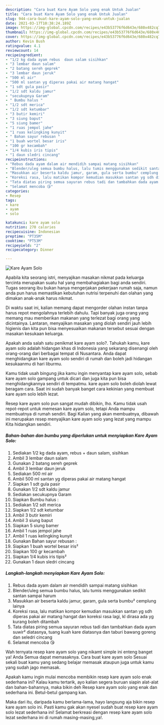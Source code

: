 ```yaml
---
description: "Cara buat Kare Ayam Solo yang enak Untuk Jualan"
title: "Cara buat Kare Ayam Solo yang enak Untuk Jualan"
slug: 944-cara-buat-kare-ayam-solo-yang-enak-untuk-jualan
date: 2021-03-17T10:38:24.189Z
image: https://img-global.cpcdn.com/recipes/e43b53776f6d643e/680x482cq70/kare-ayam-solo-foto-resep-utama.jpg
thumbnail: https://img-global.cpcdn.com/recipes/e43b53776f6d643e/680x482cq70/kare-ayam-solo-foto-resep-utama.jpg
cover: https://img-global.cpcdn.com/recipes/e43b53776f6d643e/680x482cq70/kare-ayam-solo-foto-resep-utama.jpg
author: Kevin Bush
ratingvalue: 4.1
reviewcount: 14
recipeingredient:
- "1/2 kg dada ayam rebus  daun salam sisihkan"
- "3 lembar daun salam"
- "2 batang sereh geprek"
- "3 lembar daun jeruk"
- "500 ml air"
- "500 ml santan yg diperas pakai air matang hangat"
- "1 sdt gula pasir"
- "1/2 sdt kaldu jamur"
- "secukupnya Garam"
- " Bumbu halus "
- "1/2 sdt merica"
- "1/2 sdt ketumbar"
- "3 butir kemiri"
- "3 siung baput"
- "5 siung bamer"
- "1 ruas jempol jahe"
- "1 ruas kelingking kunyit"
- " Bahan sayur rebusan "
- "1 buah wortel besar iris"
- "100 gr kecambah"
- "1/4 kubis iris tipis"
- "1 daun sledri cincang"
recipeinstructions:
- "Rebus dada ayam dalam air mendidih sampai matang sisihkan"
- "Blender/uleg semua bumbu halus, lalu tumis menggunakan sedikit santan sampai harum"
- "Masukkan air beserta kaldu jamur, garam, gula serta bumbu² cemplung lainya"
- "Koreksi rasa, lalu matikan kompor kemudian masukkan santan yg sdh diperas pakai air matang hangat dan koreksi rasa lagi, kl dirasa ada yg kurang boleh ditambah"
- "Tata diatas piring semua sayuran rebus tadi dan tambahkan dada ayam suwir² diatasnya, tuang kuah kare diatasnya dan taburi bawang goreng dan seledri cincang"
- "Selamat mencoba 😘"
categories:
- Resep
tags:
- kare
- ayam
- solo

katakunci: kare ayam solo 
nutrition: 270 calories
recipecuisine: Indonesian
preptime: "PT35M"
cooktime: "PT53M"
recipeyield: "2"
recipecategory: Dinner

---
```



![Kare Ayam Solo](https://img-global.cpcdn.com/recipes/e43b53776f6d643e/680x482cq70/kare-ayam-solo-foto-resep-utama.jpg)

Apabila kita seorang istri, menyajikan masakan nikmat pada keluarga tercinta merupakan suatu hal yang membahagiakan bagi anda sendiri. Tugas seorang ibu bukan hanya mengerjakan pekerjaan rumah saja, namun anda pun harus memastikan kebutuhan nutrisi terpenuhi dan olahan yang dimakan anak-anak harus nikmat.

Di waktu  saat ini, kalian memang dapat mengorder olahan instan tanpa harus repot mengolahnya terlebih dahulu. Tapi banyak juga orang yang memang mau memberikan makanan yang terlezat bagi orang yang dicintainya. Lantaran, menyajikan masakan yang diolah sendiri jauh lebih higienis dan kita pun bisa menyesuaikan makanan tersebut sesuai dengan masakan kesukaan keluarga. 



Apakah anda salah satu penikmat kare ayam solo?. Tahukah kamu, kare ayam solo adalah hidangan khas di Indonesia yang sekarang disenangi oleh orang-orang dari berbagai tempat di Nusantara. Anda dapat menghidangkan kare ayam solo sendiri di rumah dan boleh jadi hidangan kesukaanmu di hari liburmu.

Kamu tidak usah bingung jika kamu ingin menyantap kare ayam solo, sebab kare ayam solo gampang untuk dicari dan juga kita pun bisa menghidangkannya sendiri di tempatmu. kare ayam solo boleh diolah lewat beragam cara. Saat ini sudah banyak banget cara kekinian yang membuat kare ayam solo lebih lezat.

Resep kare ayam solo pun sangat mudah dibikin, lho. Kamu tidak usah repot-repot untuk memesan kare ayam solo, tetapi Anda mampu membuatnya di rumah sendiri. Bagi Kalian yang akan membuatnya, dibawah ini merupakan resep menyajikan kare ayam solo yang lezat yang mampu Kita hidangkan sendiri.

<!--inarticleads1-->

##### Bahan-bahan dan bumbu yang diperlukan untuk menyiapkan Kare Ayam Solo:

1. Sediakan 1/2 kg dada ayam, rebus + daun salam, sisihkan
1. Ambil 3 lembar daun salam
1. Gunakan 2 batang sereh geprek
1. Ambil 3 lembar daun jeruk
1. Sediakan 500 ml air
1. Ambil 500 ml santan yg diperas pakai air matang hangat
1. Siapkan 1 sdt gula pasir
1. Gunakan 1/2 sdt kaldu jamur
1. Sediakan secukupnya Garam
1. Siapkan  Bumbu halus :
1. Sediakan 1/2 sdt merica
1. Siapkan 1/2 sdt ketumbar
1. Ambil 3 butir kemiri
1. Ambil 3 siung baput
1. Siapkan 5 siung bamer
1. Ambil 1 ruas jempol jahe
1. Ambil 1 ruas kelingking kunyit
1. Gunakan  Bahan sayur rebusan :
1. Siapkan 1 buah wortel besar iris²
1. Siapkan 100 gr kecambah
1. Siapkan 1/4 kubis iris tipis²
1. Gunakan 1 daun sledri cincang




<!--inarticleads2-->

##### Langkah-langkah menyiapkan Kare Ayam Solo:

1. Rebus dada ayam dalam air mendidih sampai matang sisihkan
1. Blender/uleg semua bumbu halus, lalu tumis menggunakan sedikit santan sampai harum
1. Masukkan air beserta kaldu jamur, garam, gula serta bumbu² cemplung lainya
1. Koreksi rasa, lalu matikan kompor kemudian masukkan santan yg sdh diperas pakai air matang hangat dan koreksi rasa lagi, kl dirasa ada yg kurang boleh ditambah
1. Tata diatas piring semua sayuran rebus tadi dan tambahkan dada ayam suwir² diatasnya, tuang kuah kare diatasnya dan taburi bawang goreng dan seledri cincang
1. Selamat mencoba 😘




Wah ternyata resep kare ayam solo yang nikamt simple ini enteng banget ya! Anda Semua dapat memasaknya. Cara buat kare ayam solo Sesuai sekali buat kamu yang sedang belajar memasak ataupun juga untuk kamu yang sudah jago memasak.

Apakah kamu ingin mulai mencoba membikin resep kare ayam solo enak sederhana ini? Kalau kamu tertarik, ayo kalian segera buruan siapin alat-alat dan bahan-bahannya, maka bikin deh Resep kare ayam solo yang enak dan sederhana ini. Betul-betul gampang kan. 

Maka dari itu, daripada kamu berlama-lama, hayo langsung aja bikin resep kare ayam solo ini. Pasti kamu gak akan nyesel sudah buat resep kare ayam solo lezat sederhana ini! Selamat berkreasi dengan resep kare ayam solo lezat sederhana ini di rumah masing-masing,ya!.

